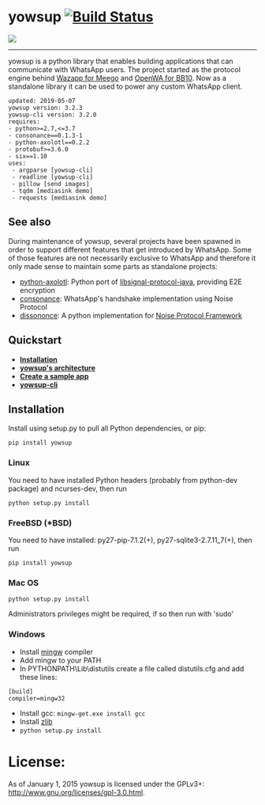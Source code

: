 # yowsup [![Build Status](https://travis-ci.org/tgalal/yowsup.svg?branch=master)](https://travis-ci.org/tgalal/yowsup)

<a href="https://www.paypal.com/cgi-bin/webscr?cmd=_s-xclick&hosted_button_id=Z9KKEUVYEY6BN" target="_blank"><img src="https://www.paypalobjects.com/en_US/i/btn/btn_donate_LG.gif" /></a>

---

yowsup is a python library that enables building applications that can communicate with WhatsApp users.
The project started as the protocol engine behind [Wazapp for Meego](https://wiki.maemo.org/Wazapp) and
[OpenWA for BB10](https://www.lowyat.net/2013/5896/try-this-openwhatsapp-for-blackberry-10/). Now as a standalone
library it can be used to power any custom WhatsApp client.

```
updated: 2019-05-07
yowsup version: 3.2.3
yowsup-cli version: 3.2.0
requires:
- python>=2.7,<=3.7
- consonance==0.1.3-1
- python-axolotl==0.2.2
- protobuf>=3.6.0
- six==1.10
uses:
 - argparse [yowsup-cli]
 - readline [yowsup-cli]
 - pillow [send images]
 - tqdm [mediasink demo]
 - requests [mediasink demo]
```

## See also

During maintenance of yowsup, several projects have been spawned in order to support different features that get
introduced by WhatsApp. Some of those features are not necessarily exclusive to WhatsApp and therefore it only made
sense to maintain some parts as standalone projects:

- [python-axolotl](https://github.com/tgalal/python-axolotl): Python port of
[libsignal-protocol-java](https://github.com/signalapp/libsignal-protocol-java), providing E2E encryption
- [consonance](https://github.com/tgalal/consonance/): WhatsApp's handshake implementation using Noise Protocol
- [dissononce](https://github.com/tgalal/dissononce):  A python implementation for
[Noise Protocol Framework](https://noiseprotocol.org/)


## Quickstart
 * **[Installation](#installation)**
 * **[yowsup's architecture](https://github.com/tgalal/yowsup/wiki/Architecture)**
 * **[Create a sample app](https://github.com/tgalal/yowsup/wiki/Sample-Application)**
 * **[yowsup-cli](https://github.com/tgalal/yowsup/wiki/yowsup-cli)**

## Installation

Install using setup.py to pull all Python dependencies, or pip:

```
pip install yowsup
```

### Linux

You need to have installed Python headers (probably from python-dev package) and ncurses-dev, then run
```
python setup.py install
```

### FreeBSD (*BSD)
You need to have installed: py27-pip-7.1.2(+), py27-sqlite3-2.7.11_7(+), then run
```
pip install yowsup
```

### Mac OS
```
python setup.py install
```
Administrators privileges might be required, if so then run with 'sudo'

### Windows

 - Install [mingw](http://www.mingw.org/) compiler
 - Add mingw to your PATH
 - In PYTHONPATH\Lib\distutils create a file called distutils.cfg and add these lines:

```
[build]
compiler=mingw32
```
 - Install gcc: ```mingw-get.exe install gcc```
 - Install [zlib](http://www.zlib.net/)
 - ```python setup.py install```

# License:

As of January 1, 2015 yowsup is licensed under the GPLv3+: http://www.gnu.org/licenses/gpl-3.0.html.
